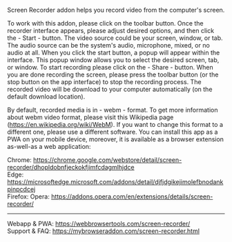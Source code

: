 Screen Recorder addon helps you record video from the computer's screen.

To work with this addon, please click on the toolbar button. Once the recorder interface appears, please adjust desired options, and then click the - Start - button. The video source could be your screen, window, or tab. The audio source can be the system's audio, microphone, mixed, or no audio at all. When you click the start button, a popup will appear within the interface. This popup window allows you to select the desired screen, tab, or window. To start recording please click on the - Share - button. When you are done recording the screen, please press the toolbar button (or the stop button on the app interface) to stop the recording process. The recorded video will be download to your computer automatically (on the default download location).

By default, recorded media is in - webm - format. To get more information about webm video format, please visit this Wikipedia page (https://en.wikipedia.org/wiki/WebM). If you want to change this format to a different one, please use a different software. You can install this app as a PWA on your mobile device, moreover, it is available as a browser extension as-well-as a web application:  

Chrome: https://chrome.google.com/webstore/detail/screen-recorder/dhopldobnfjeckokfjimfcdagmlhjdce  
Edge: https://microsoftedge.microsoft.com/addons/detail/djfjdgikejimolefbnodankpinpcdcej  
Firefox: 
Opera: https://addons.opera.com/en/extensions/details/screen-recorder/  

-----------------------

Webapp & PWA: https://webbrowsertools.com/screen-recorder/  
Support & FAQ: https://mybrowseraddon.com/screen-recorder.html  
